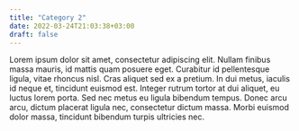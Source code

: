 ```yaml
---
title: "Category 2"
date: 2022-03-24T21:03:38+03:00
draft: false
---
```


Lorem ipsum dolor sit amet, consectetur adipiscing elit. Nullam finibus massa mauris, id mattis quam posuere eget. Curabitur id pellentesque ligula, vitae rhoncus nisl. Cras aliquet sed ex a pretium. In dui metus, iaculis id neque et, tincidunt euismod est. Integer rutrum tortor at dui aliquet, eu luctus lorem porta. Sed nec metus eu ligula bibendum tempus. Donec arcu arcu, dictum placerat ligula nec, consectetur dictum massa. Morbi euismod dolor massa, tincidunt bibendum turpis ultricies nec.
